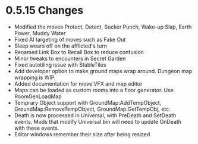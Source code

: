 # 0.5.15 Changes #

* Modified the moves Protect, Detect, Sucker Punch, Wake-up Slap, Earth Power, Muddy Water
* Fixed AI targeting of moves such as Fake Out
* Sleep wears off on the afflicted's turn
* Renamed Link Box to Recall Box to reduce confusion
* Minor tweaks to encounters in Secret Garden
* Fixed autotiling issue with StableTiles
* Add developer option to make ground maps wrap around.  Dungeon map wrapping is WIP.
* Added documentation for move VFX and map editor
* Maps can be loaded as custom rooms into a floor generator.  Use RoomGenLoadMap
* Temprary Object support with GroundMap:AddTempObject, GroundMap:RemoveTempObject, GroundMap:GetTempObj, etc.
* Death is now processed in Universal, with PreDeath and SetDeath events.  Mods that modify Universal.bin will need to update OnDeath with these events.
* Editor windows remember their size after being resized